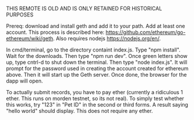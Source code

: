 THIS REMOTE IS OLD AND IS ONLY RETAINED FOR HISTORICAL PURPOSES

Prereq: download and install geth and add it to your path.  Add at least one account.  This process is described here:
https://github.com/ethereum/go-ethereum/wiki/geth.  Also requires nodejs https://nodejs.org/en/.  

In cmd/terminal, go to the directory containt index.js.  Type "npm install".  Wait for the downloads.  Then type "npm run dev".  Once green letters show up, type cntrl-d to shut down the terminal.  Then type "node index.js".  It will prompt for the password used in creating the account created for ethereum above.  Then it will start up the Geth server.  Once done, the browser for the dapp will open.  

To actually submit records, you have to pay ether (currently a ridiculous 1 ether.  This runs on morden testnet, so its not real).  To simply test whether this works, try "123" in "Pet ID" in the second or third forms.  A result saying "hello world" should display.  This does not require any ether.



